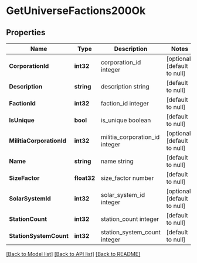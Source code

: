 # GetUniverseFactions200Ok

## Properties
Name | Type | Description | Notes
------------ | ------------- | ------------- | -------------
**CorporationId** | **int32** | corporation_id integer | [optional] [default to null]
**Description** | **string** | description string | [default to null]
**FactionId** | **int32** | faction_id integer | [default to null]
**IsUnique** | **bool** | is_unique boolean | [default to null]
**MilitiaCorporationId** | **int32** | militia_corporation_id integer | [optional] [default to null]
**Name** | **string** | name string | [default to null]
**SizeFactor** | **float32** | size_factor number | [default to null]
**SolarSystemId** | **int32** | solar_system_id integer | [optional] [default to null]
**StationCount** | **int32** | station_count integer | [default to null]
**StationSystemCount** | **int32** | station_system_count integer | [default to null]

[[Back to Model list]](../README.md#documentation-for-models) [[Back to API list]](../README.md#documentation-for-api-endpoints) [[Back to README]](../README.md)


